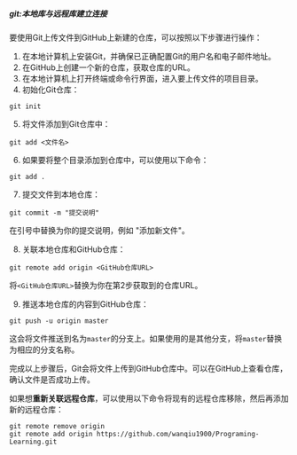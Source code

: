 ##### git:本地库与远程库建立连接

要使用Git上传文件到GitHub上新建的仓库，可以按照以下步骤进行操作：

1. 在本地计算机上安装Git，并确保已正确配置Git的用户名和电子邮件地址。
2. 在GitHub上创建一个新的仓库，获取仓库的URL。
3. 在本地计算机上打开终端或命令行界面，进入要上传文件的项目目录。
4. 初始化Git仓库：

```shell
git init
```

5. 将文件添加到Git仓库中：

```shell
git add <文件名>
```

6. 如果要将整个目录添加到仓库中，可以使用以下命令：

```shell
git add .
```

7. 提交文件到本地仓库：

```shell
git commit -m "提交说明"
```

在引号中替换为你的提交说明，例如 "添加新文件"。

8. 关联本地仓库和GitHub仓库：

```shell
git remote add origin <GitHub仓库URL>
```

将`<GitHub仓库URL>`替换为你在第2步获取到的仓库URL。

9. 推送本地仓库的内容到GitHub仓库：

```shell
git push -u origin master
```



这会将文件推送到名为`master`的分支上。如果使用的是其他分支，将`master`替换为相应的分支名称。

完成以上步骤后，Git会将文件上传到GitHub仓库中。可以在GitHub上查看仓库，确认文件是否成功上传。





如果想**重新关联远程仓库**，可以使用以下命令将现有的远程仓库移除，然后再添加新的远程仓库：

```shell
git remote remove origin
git remote add origin https://github.com/wanqiu1900/Programing-Learning.git
```
